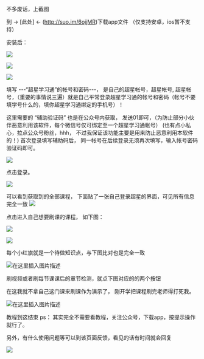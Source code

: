 不多废话，上截图

到 -> [此处] <- (http://suo.im/6ojjMR)下载app文件 （仅支持安卓，ios暂不支持）

安装后：


![](https://img-blog.csdnimg.cn/20200905085147356.png?x-oss-process=image/watermark,type_ZmFuZ3poZW5naGVpdGk,shadow_10,text_aHR0cHM6Ly9ibG9nLmNzZG4ubmV0L3FxXzQzNTg1NDI4,size_16,color_FFFFFF,t_70#pic_center)

![](https://img-blog.csdnimg.cn/20200905085523663.png?x-oss-process=image/watermark,type_ZmFuZ3poZW5naGVpdGk,shadow_10,text_aHR0cHM6Ly9ibG9nLmNzZG4ubmV0L3FxXzQzNTg1NDI4,size_16,color_FFFFFF,t_70#pic_center)

![](https://img-blog.csdnimg.cn/20200905093503572.png?x-oss-process=image/watermark,type_ZmFuZ3poZW5naGVpdGk,shadow_10,text_aHR0cHM6Ly9ibG9nLmNzZG4ubmV0L3FxXzQzNTg1NDI4,size_16,color_FFFFFF,t_70#pic_center)




填写 ---“超星学习通”的帐号和密码---， 是自己的超星帐号，超星帐号, 超星帐号，（重要的事情说三遍）就是自己平常登录超星学习通的帐号和密码（帐号不要填学号什么的，填你超星学习通绑定的手机号）！

这里需要的 “辅助验证码” 也是在公众号内获取， 发送01即可，（为防止部分小伙伴恶意利用该软件，每个微信号仅可绑定至一个超星学习通帐号）
(也有点小私心，拉点公众号粉丝，hhh， 不过我保证该功能主要是用来防止恶意利用本软件的！)
首次登录填写辅助码后， 同一帐号在后续登录无须再次填写，输入帐号密码验证码即可。

![](https://img-blog.csdnimg.cn/20200905093629834.png?x-oss-process=image/watermark,type_ZmFuZ3poZW5naGVpdGk,shadow_10,text_aHR0cHM6Ly9ibG9nLmNzZG4ubmV0L3FxXzQzNTg1NDI4,size_16,color_FFFFFF,t_70#pic_center)


点击登录。

![](https://img-blog.csdnimg.cn/20200905085636973.png?x-oss-process=image/watermark,type_ZmFuZ3poZW5naGVpdGk,shadow_10,text_aHR0cHM6Ly9ibG9nLmNzZG4ubmV0L3FxXzQzNTg1NDI4,size_16,color_FFFFFF,t_70#pic_center)


可以看到获取到的全部课程， 下面贴了一张自己登录超星的界面，可见所有信息完全一致
![](https://img-blog.csdnimg.cn/20200905090311360.png?x-oss-process=image/watermark,type_ZmFuZ3poZW5naGVpdGk,shadow_10,text_aHR0cHM6Ly9ibG9nLmNzZG4ubmV0L3FxXzQzNTg1NDI4,size_16,color_FFFFFF,t_70#pic_center)


点击进入自己想要刷课的课程，
如下图：


![](https://img-blog.csdnimg.cn/20200905085659456.png?x-oss-process=image/watermark,type_ZmFuZ3poZW5naGVpdGk,shadow_10,text_aHR0cHM6Ly9ibG9nLmNzZG4ubmV0L3FxXzQzNTg1NDI4,size_16,color_FFFFFF,t_70#pic_center)

![](https://img-blog.csdnimg.cn/20200905085715911.png?x-oss-process=image/watermark,type_ZmFuZ3poZW5naGVpdGk,shadow_10,text_aHR0cHM6Ly9ibG9nLmNzZG4ubmV0L3FxXzQzNTg1NDI4,size_16,color_FFFFFF,t_70#pic_center)


每个小红旗就是一个待做知识点，与下图比对也是完全一致

![在这里插入图片描述](https://img-blog.csdnimg.cn/20200905090721948.png?x-oss-process=image/watermark,type_ZmFuZ3poZW5naGVpdGk,shadow_10,text_aHR0cHM6Ly9ibG9nLmNzZG4ubmV0L3FxXzQzNTg1NDI4,size_16,color_FFFFFF,t_70#pic_center)


刷视频或者刷每节课课后的章节检测，就点下图对应的的两个按钮

在这我就不拿自己这门课来刷课作为演示了， 刚开学把课程刷完老师得打死我。


![在这里插入图片描述](https://img-blog.csdnimg.cn/20200905091557931.png?x-oss-process=image/watermark,type_ZmFuZ3poZW5naGVpdGk,shadow_10,text_aHR0cHM6Ly9ibG9nLmNzZG4ubmV0L3FxXzQzNTg1NDI4,size_16,color_FFFFFF,t_70#pic_center)


教程到这结束
ps： 其实完全不需要看教程，关注公众号，下载app，按提示操作就行了。


另外，有什么使用问题等可以到该页面反馈，看见的话有时间就会回复


![](https://img-blog.csdnimg.cn/20200905094720153.png?x-oss-process=image/watermark,type_ZmFuZ3poZW5naGVpdGk,shadow_10,text_aHR0cHM6Ly9ibG9nLmNzZG4ubmV0L3FxXzQzNTg1NDI4,size_16,color_FFFFFF,t_70#pic_center)
